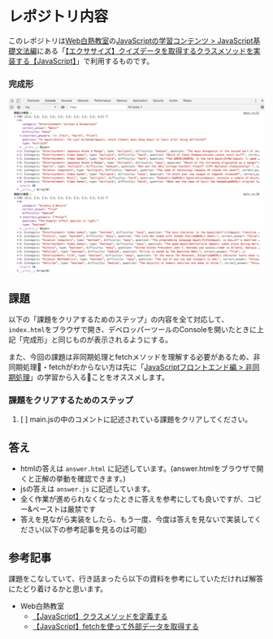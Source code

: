 # レポジトリ内容

このレポジトリは[Web白熱教室](https://tsuyopon.xyz/)の[JavaScriptの学習コンテンツ > JavaScript基礎文法編](https://tsuyopon.xyz/learning-contents/web-dev/javascript/javascript-grammar/)にある「[【エクササイズ】クイズデータを取得するクラスメソッドを実装する【JavaScript】](https://tsuyopon.xyz/learning-contents/web-dev/javascript/javascript-grammar/js_excercise_for_grammar_part_16/)」で利用するものです。


### 完成形

![完成形](./images/assignment.png)

## 課題

以下の「課題をクリアするためのステップ」の内容を全て対応して、`index.html`をブラウザで開き、デベロッパーツールのConsoleを開いたときに上記「完成形」と同じものが表示されるようにする。

また、今回の課題は非同期処理とfetchメソッドを理解する必要があるため、非同期処理・fetchがわからない方は先に「[JavaScriptフロントエンド編 > 非同期処理](https://tsuyopon.xyz/learning-contents/web-dev/javascript/frontend/#i)」の学習から入ることをオススメします。

### 課題をクリアするためのステップ

1. [ ] main.jsの中のコメントに記述されている課題をクリアしてください。

## 答え

- htmlの答えは `answer.html` に記述しています。(answer.htmlをブラウザで開くと正解の挙動を確認できます。)
- jsの答えは `answer.js` に記述しています。
- 全く作業が進められなくなったときに答えを参考にしても良いですが、コピー&ペーストは厳禁です
- 答えを見ながら実装をしたら、もう一度、今度は答えを見ないで実装してください(以下の参考記事を見るのは可能)

## 参考記事

課題をこなしていて、行き詰まったら以下の資料を参考にしていただければ解答にたどり着けるかと思います。


- Web白熱教室
  - [【JavaScript】クラスメソッドを定義する](https://tsuyopon.xyz/learning-contents/web-dev/javascript/javascript-grammar/how-to-implement-class-methods-in-js/)
  - [【JavaScript】fetchを使って外部データを取得する](https://tsuyopon.xyz/learning-contents/web-dev/javascript/frontend/how-to-use-the-fetch-api-in-js/)
